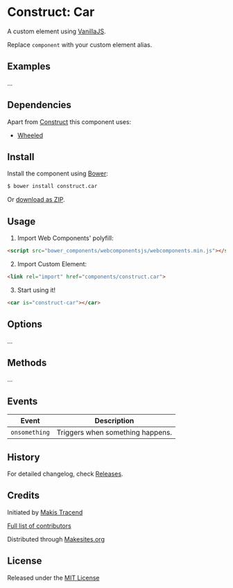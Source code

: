 # Construct: Car

A custom element using [VanillaJS](http://vanilla-js.com/).

Replace ```component``` with your custom element alias.


## Examples

...


## Dependencies

Apart from [Construct](http://github.com/makesites/construct) this component uses:

* [Wheeled](http://github.com/construct-components/wheeled)


## Install

Install the component using [Bower](http://bower.io/):

```sh
$ bower install construct.car
```

Or [download as ZIP](https://github.com/construct-components/car/archive/master.zip).


## Usage

1. Import Web Components' polyfill:

```html
<script src="bower_components/webcomponentsjs/webcomponents.min.js"></script>
```

2. Import Custom Element:

```html
<link rel="import" href="components/construct.car">
```

3. Start using it!

```html
<car is="construct-car"></car>
```


## Options

...


## Methods

...


## Events

Event         | Description
---           | ---
`onsomething` | Triggers when something happens.


## History

For detailed changelog, check [Releases](https://github.com/my-user/my-repo/releases).


## Credits

Initiated by [Makis Tracend](http://github.com/tracend)

[Full list of contributors](https://github.com/construct-components/component/graphs/contributors)

Distributed through [Makesites.org](http://makesites.org/)


## License

Released under the [MIT License](http://makesites.org/licenses/MIT)
